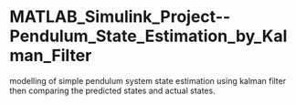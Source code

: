 # MATLAB_Simulink_Project--Pendulum_State_Estimation_by_Kalman_Filter
 modelling of simple pendulum system state estimation using kalman filter then comparing the predicted states and actual states.
